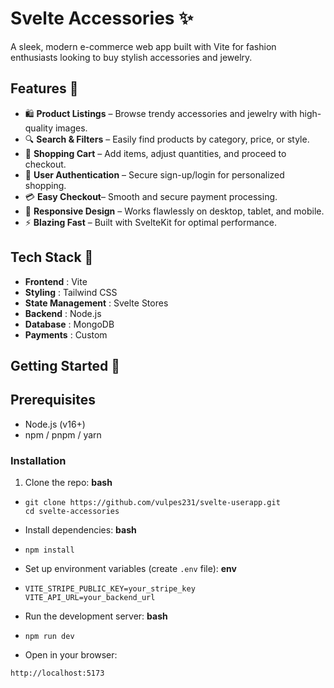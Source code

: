 # **Svelte Accessories** ✨

A sleek, modern e-commerce web app built with Vite for fashion enthusiasts looking to buy stylish accessories and jewelry.

## **Features** 🚀

- 🛍️ **Product Listings** – Browse trendy accessories and jewelry with high-quality images.
- 🔍 **Search & Filters** – Easily find products by category, price, or style.
- 🛒 **Shopping Cart** – Add items, adjust quantities, and proceed to checkout.
- 🔐 **User Authentication** – Secure sign-up/login for personalized shopping.
- 💳 **Easy Checkout**– Smooth and secure payment processing.
- 📱 **Responsive Design** – Works flawlessly on desktop, tablet, and mobile.
- ⚡ **Blazing Fast** – Built with SvelteKit for optimal performance.

## **Tech Stack** 🔧

- **Frontend** : Vite
- **Styling** : Tailwind CSS
- **State Management** : Svelte Stores
- **Backend** : Node.js
- **Database** : MongoDB
- **Payments** : Custom

## **Getting Started** 🏁

## **Prerequisites**

- Node.js (v16+)
- npm / pnpm / yarn

### **Installation**

1. Clone the repo:
   **bash**

- ```
  git clone https://github.com/vulpes231/svelte-userapp.git
  cd svelte-accessories
  ```
- Install dependencies:
  **bash**
- ```
  npm install
  ```
- Set up environment variables (create `.env` file):
  **env**
- ```
  VITE_STRIPE_PUBLIC_KEY=your_stripe_key
  VITE_API_URL=your_backend_url
  ```
- Run the development server:
  **bash**
- ```
  npm run dev
  ```
- Open in your browser:

```
http://localhost:5173
```
